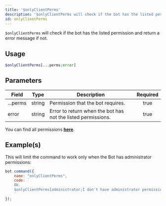 ```yaml
---
title: '$onlyClientPerms'
description: '$onlyClientPerms will check if the bot has the listed permission and return a error message if not.'
id: onlyClientPerms
---
```


`$onlyClientPerms` will check if the bot has the listed permission and return a error message if not.

## Usage

```php
$onlyClientPerms[...perms;error]
```

## Parameters

| Field    | Type   | Description                                                  | Required |
| -------- | ------ | ------------------------------------------------------------ |:--------:|
| ...perms | string | Permission that the bot requires.                            |   true   |
| error    | string | Error to return when the bot has not the listed permissions. |   true   |

You can find all permissions __[here](../../guides/client/2permissionsintents.md)__.

## Example(s)

This will limit the command to work only when the Bot has administrator permissions:

```javascript
bot.command({
    name: "onlyClientPerms",
    code: `
    Ok.
    $onlyClientPerms[administrator;I don't have administrator permissions!]
    `
});
```
